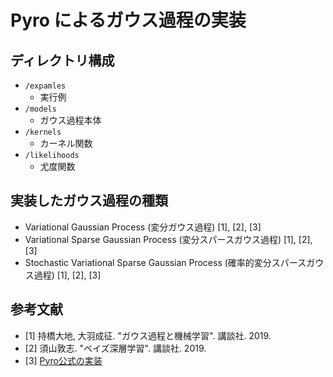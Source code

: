 # Pyro によるガウス過程の実装

## ディレクトリ構成

* `/expamles`
    * 実行例
* `/models`
    * ガウス過程本体
* `/kernels`
    * カーネル関数
* `/likelihoods`
    * 尤度関数

## 実装したガウス過程の種類

* Variational Gaussian Process (変分ガウス過程) [1], [2], [3]
* Variational Sparse Gaussian Process (変分スパースガウス過程) [1], [2], [3]
* Stochastic Variational Sparse Gaussian Process (確率的変分スパースガウス過程) [1], [2], [3]

## 参考文献

* [1] 持橋大地, 大羽成征. "ガウス過程と機械学習". 講談社. 2019.
* [2] 須山敦志. "ベイズ深層学習". 講談社. 2019.
* [3] [Pyro公式の実装](https://github.com/pyro-ppl/pyro/tree/dev/pyro/contrib/gp)
